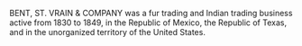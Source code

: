 BENT, ST. VRAIN & COMPANY was a fur trading and Indian trading business active from 1830 to 1849, in the Republic of Mexico, the Republic of Texas, and in the unorganized territory of the United States.
